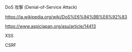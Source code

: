 DoS 攻撃 (Denial-of-Service Attack)

https://ja.wikipedia.org/wiki/DoS%E6%94%BB%E6%92%83

https://www.aspicjapan.org/asu/article/14413

XSS

CSRF
